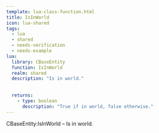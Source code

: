 ```yaml
---
template: lua-class-function.html
title: IsInWorld
icon: lua-shared
tags:
  - lua
  - shared
  - needs-verification
  - needs-example
lua:
  library: CBaseEntity
  function: IsInWorld
  realm: shared
  description: "Is in world."
  
  
  returns:
    - type: boolean
      description: "True if in world, false otherwise."
---
```


<div class="lua__search__keywords">
CBaseEntity:IsInWorld &#x2013; Is in world.
</div>
